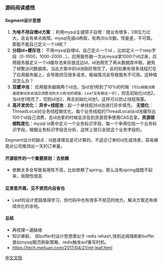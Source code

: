 ### 源码阅读感悟

#### Segment设计思想
1. **为啥不用自增id方案** ：利用mysql主键原子自增：随业务增多，DB压力过大，且会有单点故障。mysql先插id再取，有两次io次数。性能差，不可取。那能不能自己定义一个id呢？   
2. **分段id+缓存池：** 不用mysql自增id，自己定义一个id ，比如定义一个step字段（0-1000，1000-2000...）。应用服务器一次从mysql拿1000个id过来，应用服务器定义一个id缓存池来存放这边id，id池用完了再从数据库中取，避免了频繁访问数据库。当此方案中的id池刚好用完了，此时如果有很多线程打在了应用服务器上，会导致挤压很多请求，极端情况会导致服务不可用，这种情况怎么办？
3. **双缓冲池：** 应用服务器搞两个id池，当id池1用到了10%的时候（`可以根据消费速度做动态自适应调整池的大小和池的阈值，Leaf没有做这一步`），则去初始化id池2。当id池1用完了，切到id池2，再去初始化id池1，这样可以防止线程阻塞。
4. **高并发优化：** **异步+线程池**：起一个单线程对id池进行异步填充。  **无锁化**：ThreadLocal对业务线程做优化，每个业务线程的ThreadLocal从id池缓存出100个id自己消费，去id池拿的时候会涉及到资源竞争使用CAS去拿。**资源锁细粒度化**：mysql id表中定义一个业务标识字段，每一个争用位给一个业务标识字段，根据业务标识字段去分拆，这样上锁只会锁这个业务字段的。  

 Segment设计的缺点：Id是递增且是可计算的，不适合订单的id生成场景，容易被竟对公司推测出一天的订单量。

#### 开源软件的一个重要原则：去依赖
* 依赖太多会导致易用性不高，比如依赖了spring，那么没有spring就跑不起来，局限性很高

#### 见贤思齐焉，见不贤而内自省也
* Leaf的设计思路值得学习，但代码中也有很多不规范的地方。解决方案还有继续优化的余地。
#### 总结
* 再梳理一遍脉络
* 知识串联， 双buffer的设计思想类似于 redis rehash,快到达阈值刷新buffer类似mysql脏页刷新策略、redis触发aof重写时机。 
* https://tech.meituan.com/2017/04/21/mt-leaf.html

[中文文档](./README_CN.md) 
